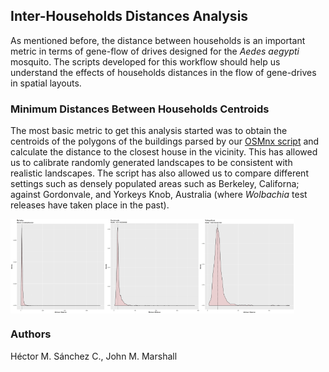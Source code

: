 ## Inter-Households Distances Analysis

As mentioned before, the distance between households is an important metric in terms of gene-flow of drives designed for the _Aedes aegypti_ mosquito. The scripts developed for this workflow should help us understand the effects of households distances in the flow of gene-drives in spatial layouts.

### Minimum Distances Between Households Centroids

The most basic metric to get this analysis started was to obtain the centroids of the polygons of the buildings parsed by our [OSMnx script](./OSMnx.html) and calculate the distance to the closest house in the vicinity. This has allowed us to calibrate randomly generated landscapes to be consistent with realistic landscapes. The script has also allowed us to compare different settings such as densely populated areas such as Berkeley, Californa; against Gordonvale, and Yorkeys Knob, Australia (where _Wolbachia_ test releases have taken place in the past).

<img src="./media/Berkeley_minDistances.jpg" width="30%" align="middle"><img src="./media/Gordonvale_minDistances.jpg" width="30%" align="middle"><img src="./media/YorkeysKnob_minDistances.jpg" width="30%" align="middle">

### Authors

Héctor M. Sánchez C., John M. Marshall
